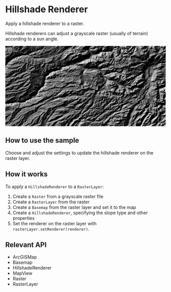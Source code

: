# Hillshade Renderer

Apply a hillshade renderer to a raster.

Hillshade renderers can adjust a grayscale raster (usually of terrain) according to a sun angle.

![](HillshadeRenderer.png)

## How to use the sample

Choose and adjust the settings to update the hillshade renderer on the raster layer.

## How it works

To apply a `HillshadeRenderer` to a `RasterLayer`:

1.  Create a `Raster` from a grayscale raster file
2.  Create a `RasterLayer` from the raster
3.  Create a `Basemap` from the raster layer and set it to the map
4.  Create a `HillshadeRenderer`, specifying the slope type and other properties
5.  Set the renderer on the raster layer with `rasterLayer.setRenderer(renderer)`.


## Relevant API


*   ArcGISMap
*   Basemap
*   HillshadeRenderer
*   MapView
*   Raster
*   RasterLayer

